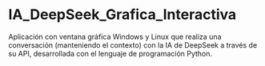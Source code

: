 # IA_DeepSeek_Grafica_Interactiva
 Aplicación con ventana gráfica Windows y Linux que realiza una conversación (manteniendo el contexto) con la IA de DeepSeek a través de su API, desarrollada con el lenguaje de programación Python.
